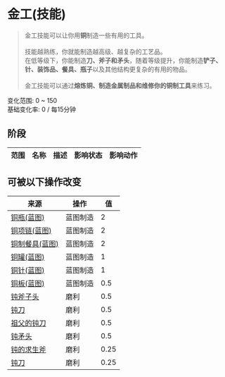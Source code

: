 # 金工(技能)  
> 金工技能可以让你用<b>铜</b>制造一些有用的工具。<br><br>技能越熟练，你就能制造越高级、越复杂的工艺品。<br>在低等级下，你能制造<b>刀、斧子和矛头</b>，随着等级提升，你能制造<b>铲子、针、装饰品、餐具、瓶子</b>以及其他结构更复杂的有用的物品。<br><br>金工技能可以通过<b>熔炼铜、制造金属制品和维修你的铜制工具</b>来练习。  
  
变化范围: 0 ~ 150  
基础变化率: 0 / 每15分钟  
## 阶段  
范围  |  名称  |  描述  |  影响状态  |  影响动作  
----  |  ----  |  ----  |  ----  |  ----  
## 可被以下操作改变  
来源  |  操作  |  值  
----  |  ----  |  ----  
[铜瓶(蓝图)](Bp_CopperBottle.md)  |  蓝图制造  |  2  
[铜项链(蓝图)](Bp_CopperNecklace.md)  |  蓝图制造  |  2  
[铜制餐具(蓝图)](Bp_EatingUtensilsCopper.md)  |  蓝图制造  |  2  
[铜罐(蓝图)](Bp_CopperJar.md)  |  蓝图制造  |  1  
[铜针(蓝图)](Bp_CopperNeedles.md)  |  蓝图制造  |  1  
[铜板(蓝图)](Bp_CopperSheet.md)  |  蓝图制造  |  0.5  
[钝斧子头](AxeHeadBlunt.md)  |  磨利  |  0.5  
[钝刀](KnifeCopperBlunt.md)  |  磨利  |  0.5  
[祖父的钝刀](KnifeGrandpaBlunt.md)  |  磨利  |  0.5  
[钝矛头](SpearHeadBlunt.md)  |  磨利  |  0.5  
[钝的求生斧](AxeSurvivalBlunt.md)  |  磨利  |  0.25  
[钝刀](KnifeMilitaryBlunt.md)  |  磨利  |  0.25  
